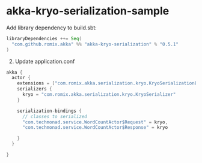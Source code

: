 # akka-kryo-serialization-sample

Add library dependency to build.sbt:
```scala
libraryDependencies ++= Seq(
  "com.github.romix.akka" %% "akka-kryo-serialization" % "0.5.1"
)

```
2) Update application.conf
```scala
akka {
  actor {
    extensions = ["com.romix.akka.serialization.kryo.KryoSerializationExtension$"]
    serializers {
      kryo = "com.romix.akka.serialization.kryo.KryoSerializer"
    }

    serialization-bindings {
      // classes to serialized
      "com.techmonad.service.WordCountActor$Request" = kryo,
      "com.techmonad.service.WordCountActor$Response" = kryo

    }
  }

}

```
